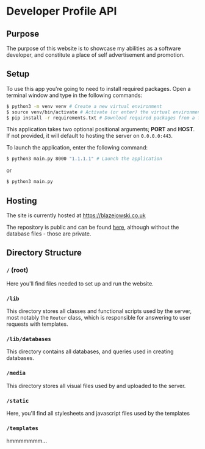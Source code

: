 # Developer Profile API

## Purpose

The purpose of this website is to showcase my abilities as a software developer, and constitute a place of self advertisement and promotion.

## Setup

To use this app you're going to need to install required packages. Open a terminal window and type in the following commands:

```bash
$ python3 -m venv venv # Create a new virtual environment
$ source venv/bin/activate # Activate (or enter) the virtual environment
$ pip install -r requirements.txt # Download required packages from a file
```

This application takes two optional positional arguments; **PORT** and **HOST**. If not provided, it will default to hosting the server on `0.0.0.0:443`.

To launch the application, enter the following command:

```bash
$ python3 main.py 8000 "1.1.1.1" # Launch the application
```

or

```bash
$ python3 main.py
```



## Hosting

The site is currently hosted at https://blazejowski.co.uk

The repository is public and can be found [here](https://github.com/Ryboster/Personal_RESTful_API), although without the database files - those are private.

## Directory Structure

### `/` (root)

Here you'll find files needed to set up and run the website.

### `/lib`

This directory stores all classes and functional scripts used by the server, most notably the `Router` class, which is responsible for answering to user requests with templates.

### `/lib/databases`

This directory contains all databases, and queries used in creating databases.

### `/media`

This directory stores all visual files used by and uploaded to the server.

### `/static`

Here, you'll find all stylesheets and javascript files used by the templates

### `/templates`

hmmmmmmm...
